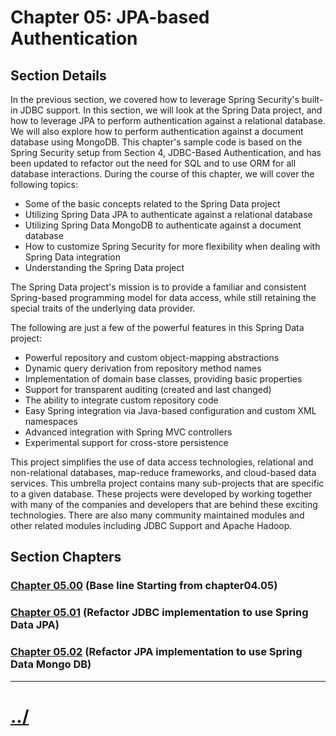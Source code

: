# Chapter 05: JPA-based Authentication


## Section Details

In the previous section, we covered how to leverage Spring Security's built-in JDBC
support. In this section, we will look at the Spring Data project, and how to leverage JPA to
perform authentication against a relational database. We will also explore how to perform
authentication against a document database using MongoDB. This chapter's sample code is
based on the Spring Security setup from Section 4, JDBC-Based Authentication, and has
been updated to refactor out the need for SQL and to use ORM for all database interactions.
During the course of this chapter, we will cover the following topics:

* Some of the basic concepts related to the Spring Data project
* Utilizing Spring Data JPA to authenticate against a relational database
* Utilizing Spring Data MongoDB to authenticate against a document database
* How to customize Spring Security for more flexibility when dealing with Spring Data integration
* Understanding the Spring Data project

The Spring Data project's mission is to provide a familiar and consistent Spring-based
programming model for data access, while still retaining the special traits of the underlying
data provider.

The following are just a few of the powerful features in this Spring Data project:
* Powerful repository and custom object-mapping abstractions
* Dynamic query derivation from repository method names
* Implementation of domain base classes, providing basic properties
* Support for transparent auditing (created and last changed)
* The ability to integrate custom repository code
* Easy Spring integration via Java-based configuration and custom XML namespaces
* Advanced integration with Spring MVC controllers
* Experimental support for cross-store persistence

This project simplifies the use of data access technologies, relational and non-relational
databases, map-reduce frameworks, and cloud-based data services. This umbrella project
contains many sub-projects that are specific to a given database. These projects were
developed by working together with many of the companies and developers that are
behind these exciting technologies. There are also many community maintained modules
and other related modules including JDBC Support and Apache Hadoop.

## Section Chapters

### [Chapter 05.00](./chapter05.00/README.md) (Base line Starting from chapter04.05)

### [Chapter 05.01](./chapter05.01/README.md) (Refactor JDBC implementation to use Spring Data JPA)

### [Chapter 05.02](./chapter05.02/README.md) (Refactor JPA implementation to use Spring Data Mongo DB)

---

# [../](../README.md)
